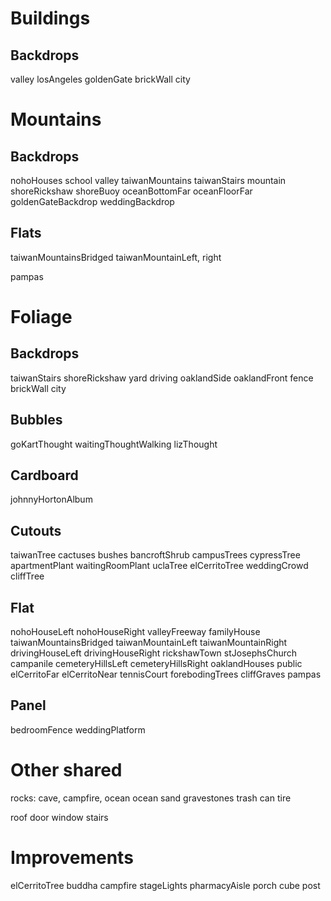 # Buildings
## Backdrops
valley
losAngeles
goldenGate
brickWall
city

# Mountains
## Backdrops
nohoHouses
school
valley
taiwanMountains
taiwanStairs
mountain
shoreRickshaw
shoreBuoy
oceanBottomFar
oceanFloorFar
goldenGateBackdrop
weddingBackdrop

## Flats
taiwanMountainsBridged
taiwanMountainLeft, right

pampas

# Foliage
## Backdrops
taiwanStairs
shoreRickshaw
yard
driving
oaklandSide
oaklandFront
fence
brickWall
city

## Bubbles
goKartThought
waitingThoughtWalking
lizThought

## Cardboard
johnnyHortonAlbum

## Cutouts
taiwanTree
cactuses
bushes
bancroftShrub
campusTrees
cypressTree
apartmentPlant
waitingRoomPlant
uclaTree
elCerritoTree
weddingCrowd
cliffTree

## Flat
nohoHouseLeft
nohoHouseRight
valleyFreeway
familyHouse
taiwanMountainsBridged
taiwanMountainLeft
taiwanMountainRight
drivingHouseLeft
drivingHouseRight
rickshawTown
stJosephsChurch
campanile
cemeteryHillsLeft
cemeteryHillsRight
oaklandHouses
public
elCerritoFar
elCerritoNear
tennisCourt
forebodingTrees
cliffGraves
pampas

## Panel
bedroomFence
weddingPlatform

# Other shared
rocks: cave, campfire, ocean
ocean
sand
gravestones
trash can
tire

roof
door
window
stairs

# Improvements
elCerritoTree
buddha
campfire
stageLights
pharmacyAisle
porch cube post